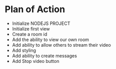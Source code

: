 # Plan of Action

- Initialize NODEJS PROJECT
- Initialize first view
- Create a room id
- Add the ability to view our own room
- Add ability to allow others to stream their video
- Add styling
- Add ability to create messages
- Add Stop video button